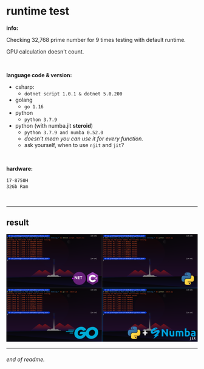 # runtime test

__info:__

Checking 32,768 prime number for 9 times testing with default runtime.

GPU calculation doesn't count.

<br>

__language code & version:__
- csharp:
    - `dotnet script 1.0.1 & dotnet 5.0.200`
- golang
    - `go 1.16`
- python
    - `python 3.7.9`
- python (with numba.jit __steroid__)
    - `python 3.7.9 and numba 0.52.0`
    - *doesn't mean you can use it for every function.*
    - ask yourself, when to use `njit` and `jit`?

<br>

__hardware:__

```
i7-8750H
32Gb Ram
```

<br>

___

## result

<img src="./.docs/test-runtime-result-info.png">

<br>

___

###### end of readme.
